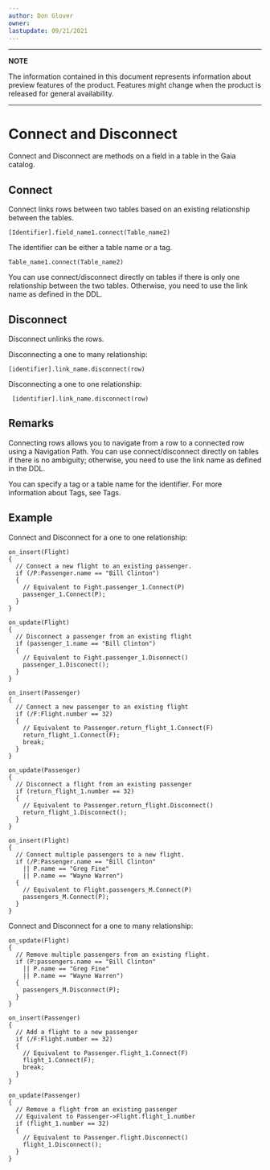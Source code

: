 ```yaml
---
author: Don Glover
owner: 
lastupdate: 09/21/2021
---
```


---

**NOTE**

The information contained in this document represents information about preview features of the product. Features might change when the product is released for general availability.

---

# Connect and Disconnect

Connect and Disconnect are methods on a field in a table in the Gaia catalog.

## Connect

Connect links rows between two tables based on an existing relationship between the tables.

`[Identifier].field_name1.connect(Table_name2)`

The identifier can be either a table name or a tag.

`Table_name1.connect(Table_name2)`

You can use connect/disconnect directly on tables if there is only one relationship between the two tables. Otherwise, you need to use the link name as defined in the DDL. 

## Disconnect

Disconnect unlinks the rows.

Disconnecting a one to many relationship:

`[identifier].link_name.disconnect(row)`

Disconnecting a one to one relationship:

` [identifier].link_name.disconnect(row)`

## Remarks

Connecting rows allows you to navigate from a row to a connected row using a Navigation Path.
You can use connect/disconnect directly on tables if there is no ambiguity; otherwise, you need to use the link name as defined in the DDL. 

You can specify a tag or a table name for the identifier. For more information about Tags, see Tags.

## Example

Connect and Disconnect for a one to one relationship:

```
on_insert(Flight)
{
  // Connect a new flight to an existing passenger.
  if (/P:Passenger.name == "Bill Clinton")
  {
    // Equivalent to Fight.passenger_1.Connect(P)
    passenger_1.Connect(P);
  }
}
 
on_update(Flight)
{
  // Disconnect a passenger from an existing flight
  if (passenger_1.name == "Bill Clinton")
  {
    // Equivalent to Fight.passenger_1.Disonnect()
    passenger_1.Disconect();
  }
}

on_insert(Passenger)
{
  // Connect a new passenger to an existing flight
  if (/F:Flight.number == 32)
  {
    // Equivalent to Passenger.return_flight_1.Connect(F)
    return_flight_1.Connect(F);
    break;
  }
}
 
on_update(Passenger)
{
  // Disconnect a flight from an existing passenger
  if (return_flight_1.number == 32)
  {
    // Equivalent to Passenger.return_flight.Disconnect()
    return_flight_1.Disconnect();
  }
}

on_insert(Flight)
{
  // Connect multiple passengers to a new flight.
  if (/P:Passenger.name == "Bill Clinton" 
    || P.name == "Greg Fine"
    || P.name == "Wayne Warren")
  {
    // Equivalent to Flight.passengers_M.Connect(P)
    passengers_M.Connect(P);
  }
}
```
 
Connect and Disconnect for a one to many relationship:

```
on_update(Flight)
{
  // Remove multiple passengers from an existing flight.
  if (P:passengers.name == "Bill Clinton" 
    || P.name == "Greg Fine"
    || P.name == "Wayne Warren")
  {
    passengers_M.Disconnect(P);
  }
}
 
on_insert(Passenger)
{
  // Add a flight to a new passenger
  if (/F:Flight.number == 32)
  {
    // Equivalent to Passenger.flight_1.Connect(F)
    flight_1.Connect(F);
    break;
  }
}
 
on_update(Passenger)
{
  // Remove a flight from an existing passenger
  // Equivalent to Passenger->Flight.flight_1.number
  if (flight_1.number == 32)
  {
    // Equivalent to Passenger.flight.Disconnect()
    flight_1.Disconnect();
  }
}
```